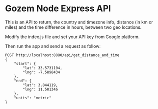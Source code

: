 # Gozem Node Express API

This is an API to return, the country and timezone info, distance (in km or miles) and the time difference in hours, between two
geo locations.

Modify the index.js file and set your API key from Google platform.

Then run the app and send a request as follow:

```
POST http://localhost:8080/api/get_distance_and_time
{
    "start": { 
        "lat": 33.5731104, 
        "lng": -7.5898434
    },
    "end": { 
        "lat": 3.844119, 
        "lng": 11.501346
    },
    "units": "metric"
}
```


